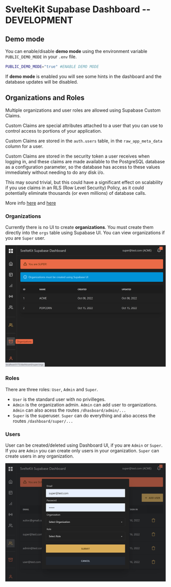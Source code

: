 # SvelteKit Supabase Dashboard -- DEVELOPMENT

## Demo mode

You can enable/disable **demo mode** using the environment variable `PUBLIC_DEMO_MODE` in your `.env` file.

```bash
PUBLIC_DEMO_MODE="true" #ENABLE DEMO MODE
```

If **demo mode** is enabled you will see some hints in the dashboard and the database updates will be disabled.

## Organizations and Roles

Multiple organizations and user roles are allowed using Supabase Custom Claims.

Custom Claims are special attributes attached to a user that you can use to control access to portions of your application.

Custom Claims are stored in the `auth.users` table, in the `raw_app_meta_data` column for a user.

Custom Claims are stored in the security token a user receives when logging in, and these claims are made available to the PostgreSQL database as a configuration parameter, so the database has access to these values immediately without needing to do any disk i/o.

This may sound trivial, but this could have a significant effect on scalability if you use claims in an RLS (Row Level Security) Policy, as it could potentially eliminate thousands (or even millions) of database calls.

More info [here](https://github.com/supabase-community/supabase-custom-claims) and [here](https://github.com/supabase/supabase/discussions/1148)

### Organizations

Currently there is no UI to create **organizations**. You must create them directly into the `orgs` table using Supabase UI. You can view organizations if you are `Super` user.

![Organizations](/img/organizations.png)

### Roles

There are three roles: `User`, `Admin` and `Super`.

- `User` is the standard user with no privilleges.
- `Admin` is the organization admin. `Admin` can add user to organizations. `Admin` can also acess the routes `/dhasboard/admin/...`
- `Super` is the superuser. `Super` can do everything and also access the routes `/dashboard/super/...`

### Users

User can be created/deleted using Dashboard UI, if you are `Admin` or `Super`. If you are `Admin` you can create only users in your organization. `Super` can create users in any organization.

![Users](/img/create_user.png)
